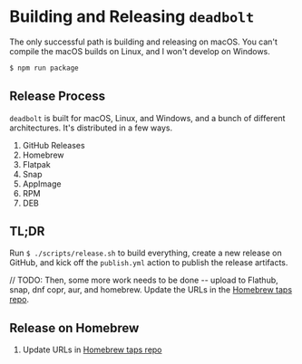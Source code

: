 # Building and Releasing `deadbolt`

The only successful path is building and releasing on macOS. You can't compile the macOS builds on Linux, and I won't develop on Windows.

```bash
$ npm run package
```

## Release Process

`deadbolt` is built for macOS, Linux, and Windows, and a bunch of different architectures. It's distributed in a few ways.

1. GitHub Releases
2. Homebrew
3. Flatpak
4. Snap
5. AppImage
6. RPM
7. DEB

## TL;DR

Run `$ ./scripts/release.sh` to build everything, create a new release on GitHub, and kick off the `publish.yml` action to publish the release artifacts.

// TODO: Then, some more work needs to be done -- upload to Flathub, snap, dnf copr, aur, and homebrew. Update the URLs in the [Homebrew taps repo](https://www.github.com/alichtman/homebrew-taps).

## Release on Homebrew

1. Update URLs in [Homebrew taps repo](https://github.com/alichtman/homebrew-taps/blob/master/deadbolt.rb)
